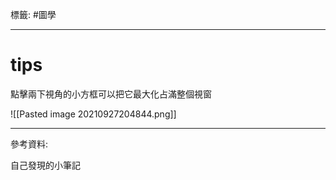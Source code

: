 標籤: #圖學 

---

# tips

點擊兩下視角的小方框可以把它最大化占滿整個視窗

![[Pasted image 20210927204844.png]]

---

參考資料:

自己發現的小筆記
